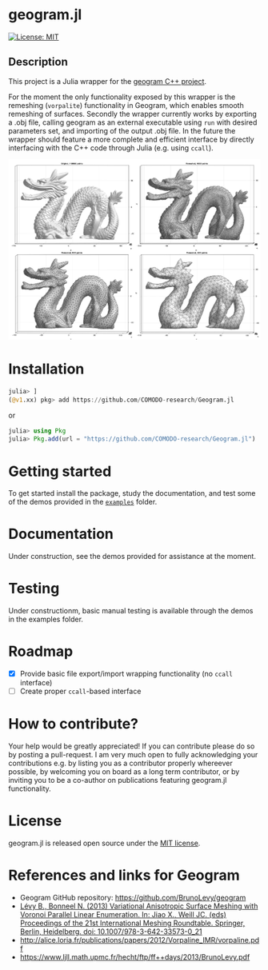 # geogram.jl

[![License: MIT](https://img.shields.io/badge/License-MIT-blue.svg)](https://github.com/COMODO-research/Geogram.jl/blob/main/LICENSE)

## Description 
This project is a Julia wrapper for the [geogram C++ project](https://github.com/BrunoLevy/geogram). 

For the moment the only functionality exposed by this wrapper is the remeshing (`vorpalite`) functionality in Geogram, which enables smooth remeshing of surfaces. Secondly the wrapper currently works by exporting a .obj file, calling geogram as an external executable using `run` with desired parameters set, and importing of the output .obj file. In the future the wrapper should feature a more complete and efficient interface by directly interfacing with the C++ code through Julia (e.g. using `ccall`). 

![](assets/img/ggremesh_example_01.png)  

# Installation
```julia
julia> ]
(@v1.xx) pkg> add https://github.com/COMODO-research/Geogram.jl
```

or 

```julia
julia> using Pkg
julia> Pkg.add(url = "https://github.com/COMODO-research/Geogram.jl")
```

# Getting started
To get started install the package, study the documentation, and test some of the demos provided in the [`examples`](https://github.com/COMODO-research/Geogram.jl/tree/main/examples) folder. 

# Documentation 
Under construction, see the demos provided for assistance at the moment. 

# Testing 
Under constructionm, basic manual testing is available through the demos in the examples folder. 

# Roadmap
- [x] Provide basic file export/import wrapping functionality (no `ccall` interface)
- [ ] Create proper `ccall`-based interface 

# How to contribute? 
Your help would be greatly appreciated! If you can contribute please do so by posting a pull-request. I am very much open to fully acknowledging your contributions e.g. by listing you as a contributor properly whereever possible, by welcoming you on board as a long term contributor, or by inviting you to be a co-author on publications featuring geogram.jl functionality. 

# License 
geogram.jl is released open source under the [MIT license](https://github.com/COMODO-research/Geogram.jl/blob/main/LICENSE).

# References and links for Geogram

* Geogram GitHub repository: https://github.com/BrunoLevy/geogram
* [Lévy B., Bonneel N. (2013) Variational Anisotropic Surface Meshing with
Voronoi Parallel Linear Enumeration. In: Jiao X., Weill JC. (eds)
Proceedings of the 21st International Meshing Roundtable. Springer,
Berlin, Heidelberg. doi: 10.1007/978-3-642-33573-0_21](https://doi.org/10.1007/978-3-642-33573-0_21 ) 
* http://alice.loria.fr/publications/papers/2012/Vorpaline_IMR/vorpaline.pdf
* https://www.ljll.math.upmc.fr/hecht/ftp/ff++days/2013/BrunoLevy.pdf

